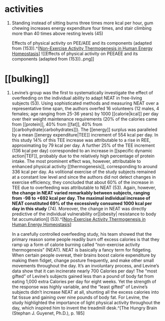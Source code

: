 # activities
1. Standing instead of sitting burns three times more kcal per hour, gum chewing increases energy expenditure four times, and stair climbing more than 40 times above resting levels (45)
   
   Effects of physical activity on PEE/AEE and its components (adapted from (153)).^[[Non-Exercise Activity Thermogenesis in Human Energy Homeostasis](https://www.ncbi.nlm.nih.gov/books/NBK279077/)] ![[Effects of physical activity on PEEAEE and its components (adapted from (153))..png]]

# [[bulking]]
1. Levine’s group was the first to systematically investigate the effect of overfeeding on the individual ability to adapt NEAT in free-living subjects (53). Using sophisticated methods and measuring NEAT over a representative time span, the authors overfed 16 volunteers (12 males, 4 females; age ranging from 25-36 years) by 1000 [[calorie|kcal]] per day over their weight maintenance requirements (20% of the calories came from [[protein]], 40% from [[fat]], 40% from [[carbohydrate|carbohydrates]]). The [[energy]] surplus was paralleled by a mean [[energy expenditure|TEE]] increment of 554 kcal per day. In this study 14% of this TEE increase was attributable to a rise in REE, approximating by 79 kcal per day. A further 25% of the TEE increment (136 kcal per day) corresponded to an increase in [[specific dynamic action|TEF]], probably due to the relatively high percentage of protein intake. The most prominent effect was, however, attributable to enhanced physical activity [[thermogenesis]], corresponding to around 336 kcal per day. As volitional exercise of the study subjects remained at a constant low level and since the authors did not detect changes in exercise efficiency, they concluded that about 60% of the increase in TEE due to overfeeding was attributable to NEAT (53). Again, however, **the change in NEAT varied remarkably between subjects, ranging from -98 to +692 kcal per day. The maximal individual increase of NEAT constituted 69% of the excessively consumed 1000 kcal per day in this study** (74). Moreover, the change in NEAT was directly predictive of the individual vulnerability or[[obesity| resistance to body fat accumulation]] (53).^[[Non-Exercise Activity Thermogenesis in Human Energy Homeostasis](https://www.ncbi.nlm.nih.gov/books/NBK279077/)]
   
   In a carefully controlled overfeeding study, his team showed that the primary reason some people readily burn off excess calories is that they ramp up a form of calorie burning called “non-exercise activity thermogenesis” (NEAT). NEAT is basically a fancy term for fidgeting. When certain people overeat, their brains boost calorie expenditure by making them fidget, change posture frequently, and make other small movements throughout the day. It’s an involuntary process, and Levine’s data show that it can incinerate nearly 700 Calories per day! The “most gifted” of Levine’s subjects gained less than a pound of body fat from eating 1,000 extra Calories per day for eight weeks. Yet the strength of the response was highly variable, and the “least gifted” of Levine’s subjects didn’t increase NEAT at all, shunting all the excess calories into fat tissue and gaining over nine pounds of body fat. For Levine, the study highlighted the importance of light physical activity throughout the day, which inspired him to invent the treadmill desk.^[The Hungry Brain (Stephan J. Guyenet, Ph.D.), p. 185]